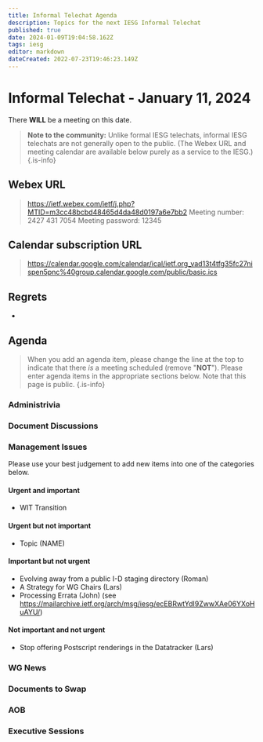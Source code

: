 ```yaml
---
title: Informal Telechat Agenda
description: Topics for the next IESG Informal Telechat
published: true
date: 2024-01-09T19:04:58.162Z
tags: iesg
editor: markdown
dateCreated: 2022-07-23T19:46:23.149Z
---
```


# Informal Telechat - January 11, 2024 

 There **WILL** be a meeting on this date.

> **Note to the community:** Unlike formal IESG telechats, informal IESG telechats are not generally open to the public. (The Webex URL and meeting calendar are available below purely as a service to the IESG.)
{.is-info}


## Webex URL

> https://ietf.webex.com/ietf/j.php?MTID=m3cc48bcbd48465d4da48d0197a6e7bb2
Meeting number: 2427 431 7054
Meeting password: 12345 

## Calendar subscription URL

> https://calendar.google.com/calendar/ical/ietf.org_vad13t4tfg35fc27nispen5pnc%40group.calendar.google.com/public/basic.ics


## Regrets

* 

## Agenda

> When you add an agenda item, please change the line at the top to indicate that there *is* a meeting scheduled (remove "**NOT**"). Please enter agenda items in the appropriate sections below.
Note that this page is public.
{.is-info}

### Administrivia

### Document Discussions

### Management Issues

Please use your best judgement to add new items into one of the categories below.

#### Urgent and important

* WIT Transition

#### Urgent but not important

* Topic (NAME)

#### Important but not urgent

* Evolving away from a public I-D staging directory (Roman)
* A Strategy for WG Chairs (Lars)
* Processing Errata (John) (see https://mailarchive.ietf.org/arch/msg/iesg/ecEBRwtYdI9ZwwXAe06YXoHuAYU/)

#### Not important and not urgent

* Stop offering Postscript renderings in the Datatracker (Lars)

### WG News 

### Documents to Swap 

### AOB

### Executive Sessions

